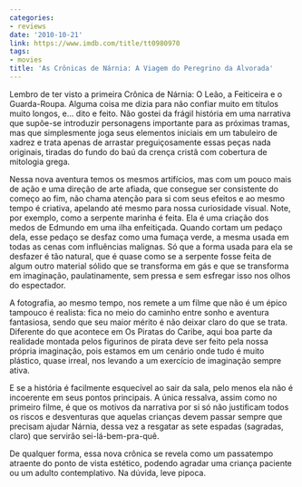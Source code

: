 ```yaml
---
categories:
- reviews
date: '2010-10-21'
link: https://www.imdb.com/title/tt0980970
tags:
- movies
title: 'As Crônicas de Nárnia: A Viagem do Peregrino da Alvorada'
---
```


Lembro de ter visto a primeira Crônica de Nárnia: O Leão, a Feiticeira e o Guarda-Roupa. Alguma coisa me dizia para não confiar muito em títulos muito longos, e... dito e feito. Não gostei da frágil história em uma narrativa que supõe-se introduzir personagens importante para as próximas tramas, mas que simplesmente joga seus elementos iniciais em um tabuleiro de xadrez e trata apenas de arrastar preguiçosamente essas peças nada originais, tiradas do fundo do baú da crença cristã com cobertura de mitologia grega.

Nessa nova aventura temos os mesmos artifícios, mas com um pouco mais de ação e uma direção de arte afiada, que consegue ser consistente do começo ao fim, não chama atenção para si com seus efeitos e ao mesmo tempo é criativa, apelando até mesmo para nossa curiosidade visual. Note, por exemplo, como a serpente marinha é feita. Ela é uma criação dos medos de Edmundo em uma ilha enfeitiçada. Quando cortam um pedaço dela, esse pedaço se desfaz como uma fumaça verde, a mesma usada em todas as cenas com influências malignas. Só que a forma usada para ela se desfazer é tão natural, que é quase como se a serpente fosse feita de algum outro material sólido que se transforma em gás e que se transforma em imaginação, paulatinamente, sem pressa e sem esfregar isso nos olhos do espectador.

A fotografia, ao mesmo tempo, nos remete a um filme que não é um épico tampouco é realista: fica no meio do caminho entre sonho e aventura fantasiosa, sendo que seu maior mérito é não deixar claro do que se trata. Diferente do que acontece em Os Piratas do Caribe, aqui boa parte da realidade montada pelos figurinos de pirata deve ser feito pela nossa própria imaginação, pois estamos em um cenário onde tudo é muito plástico, quase irreal, nos levando a um exercício de imaginação sempre ativa.

E se a história é facilmente esquecível ao sair da sala, pelo menos ela não é incoerente em seus pontos principais. A única ressalva, assim como no primeiro filme, é que os motivos da narrativa por si só não justificam todos os riscos e desventuras que aquelas crianças devem passar sempre que precisam ajudar Nárnia, dessa vez a resgatar as sete espadas (sagradas, claro) que servirão sei-lá-bem-pra-quê.

De qualquer forma, essa nova crônica se revela como um passatempo atraente do ponto de vista estético, podendo agradar uma criança paciente ou um adulto contemplativo. Na dúvida, leve pipoca.